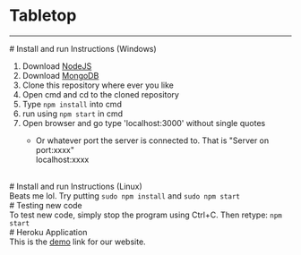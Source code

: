 # Tabletop
<hr>
# Install and run Instructions (Windows)<br>
<ol>
<li>Download <a href="https://nodejs.org/en/">NodeJS</a></li>
<li>Download <a href="https://www.mongodb.com/">MongoDB</a></li>
<li>Clone this repository where ever you like</li>
<li>Open cmd and cd to the cloned repository</li>
<li>Type <code>npm install</code> into cmd</li>
<li>run using <code>npm start</code> in cmd</li>
<li>Open browser and go type 'localhost:3000' without single quotes</li>
<ul>
  <li>Or whatever port the server is connected to. That is "Server on port:xxxx" <br> localhost:xxxx </li>
</ul>
</ol>
<br>
# Install and run Instructions (Linux)<br>
Beats me lol.
Try putting <code>sudo npm install</code> and <code>sudo npm start</code>
<br>
# Testing new code<br>
To test new code, simply stop the program using Ctrl+C. Then retype:
<code>npm start</code>
<br>
# Heroku Application<br>
This is the <a href="https://tabletop-games.herokuapp.com/#/">demo</a> link for our website.
